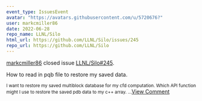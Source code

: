 ```yaml
---
event_type: IssuesEvent
avatar: "https://avatars.githubusercontent.com/u/5720676?"
user: markcmiller86
date: 2022-06-28
repo_name: LLNL/Silo
html_url: https://github.com/LLNL/Silo/issues/245
repo_url: https://github.com/LLNL/Silo
---
```


<a href='https://github.com/markcmiller86' target='_blank'>markcmiller86</a> closed issue <a href='https://github.com/LLNL/Silo/issues/245' target='_blank'>LLNL/Silo#245</a>.

<p>How to read in pqb file to restore my saved data. </p><small>I want to restore my saved multiblock database for my cfd computation. Which API function might I use to restore the saved pdb data to my c++ array. ...</small><a href='https://github.com/LLNL/Silo/issues/245' target='_blank'>View Comment</a>